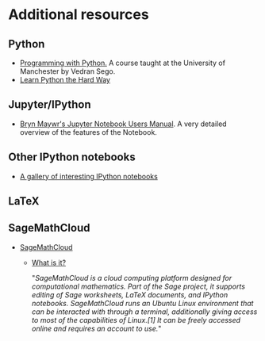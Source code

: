 # Additional resources

## Python

* [Programming with Python.](http://www.maths.manchester.ac.uk/~vsego/teaching.php)
A course taught at the University of Manchester by Vedran Sego.
* [Learn Python the Hard Way](http://learnpythonthehardway.org/)

## Jupyter/IPython
* [Bryn Maywr's Jupyter Notebook Users Manual](http://jupyter.cs.brynmawr.edu/hub/dblank/public/Jupyter%20Notebook%20Users%20Manual.ipynb). A very detailed overview of the features of the Notebook. 

## Other IPython notebooks

* [A gallery of interesting IPython notebooks](https://github.com/ipython/ipython/wiki/A-gallery-of-interesting-IPython-Notebooks)

## LaTeX

## SageMathCloud

* [SageMathCloud](https://cloud.sagemath.com)
  * [What is it?](https://en.wikipedia.org/wiki/SageMathCloud)

    "*SageMathCloud is a cloud computing platform designed for computational mathematics. Part of the Sage project, it supports editing of Sage worksheets, LaTeX documents, and IPython notebooks. SageMathCloud runs an Ubuntu Linux environment that can be interacted with through a terminal, additionally giving access to most of the capabilities of Linux.[1] It can be freely accessed online and requires an account to use.*"
